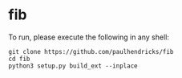 # fib

To run, please execute the following in any shell:

```shell
git clone https://github.com/paulhendricks/fib
cd fib
python3 setup.py build_ext --inplace
```
